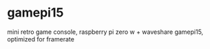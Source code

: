 # gamepi15
mini retro game console, raspberry pi zero w + waveshare gamepi15, optimized for framerate
